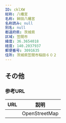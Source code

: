 ```yaml
---
ID: cklXW
総称: 八幡宮
名称: 鉾田八幡宮
名称読み: null
別名: null
都道府県: 茨城県
区域: 笠間市
緯度: 36.3654018
経度: 140.2037937
郵便番号: 3091635
住所: 茨城県笠間市稲田６０２
---
```


## その他

### 参考URL

| URL | 説明          |
| --- | ------------- |
|     | OpenStreetMap |
